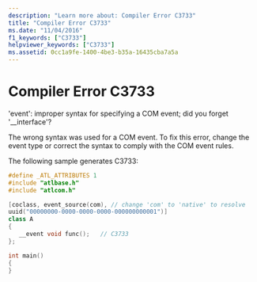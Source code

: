 ```yaml
---
description: "Learn more about: Compiler Error C3733"
title: "Compiler Error C3733"
ms.date: "11/04/2016"
f1_keywords: ["C3733"]
helpviewer_keywords: ["C3733"]
ms.assetid: 0cc1a9fe-1400-4be3-b35a-16435cba7a5a
---
```

# Compiler Error C3733

'event': improper syntax for specifying a COM event; did you forget '__interface'?

The wrong syntax was used for a COM event. To fix this error, change the event type or correct the syntax to comply with the COM event rules.

The following sample generates C3733:

```cpp
#define _ATL_ATTRIBUTES 1
#include "atlbase.h"
#include "atlcom.h"

[coclass, event_source(com), // change 'com' to 'native' to resolve
uuid("00000000-0000-0000-0000-000000000001")]
class A
{
   __event void func();   // C3733
};

int main()
{
}
```
